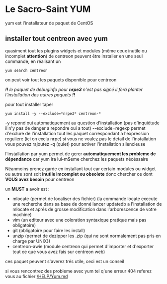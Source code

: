 # Le Sacro-Saint YUM

yum est l'installateur de paquet de CentOS

## installer tout centreon avec yum
quasiment tout les plugins widgets et modules (même ceux inutile ou incomplet __attention__) de centreon peuvent être installer en une seul commande,
en réalisant un 
```Shell
yum search centreon
```
on peut voir tout les paquets disponible pour centreon

_**!!** le paquet de debuginfo pour **nrpe3** n'est pas signé il fera planter l'installation des autres paquets **!!**_

pour tout installer taper

```Shell
yum install -y --exclude=*nrpe3* centreon-*
```
  -y repond oui automatiquement au question d'installation (pas d'inquiétude il n'y pas de danger a repondre oui a tout)
  --exclude=regexp permet d'exclure de l'installation tout les paquet correspondant a l'expression reguliere
      (ici on exclu nrpe)
  si vous ne voulez pas le detail de l'installation vous pouvez rajoutez -q (quiet) pour activer l'installation silencieuse
  
l'installation par yum permet de gerer **automatiquement les probleme de dépendance** car yum ira lui-m$eme cherchez les paquets nécéssaire 

Néanmoins prenez garde en installant tout car certain modules ou widget ou autre sont soit **inutile imcomplet ou obsolete** donc chercher ce dont **VOUS avez besoin** pour centreon

un **MUST** a avoir est :
+ mlocate (permet de localiser des fichier)
  (la commande locate execute une recherche dans sa base de donné lancer updatedb a l'installation de mlocate et aprés de grosse modification dans l'arborescence de votre machine)
+ vim (un editeur avec une coloration syntaxique pratique mais pas obligatoire)
+ git (obligatoire pour faire les install)
+ unzip (permet de dezipper les .zip {qui ne sont normalement pas pris en charge par UNIX})
+ centreon-awie (module centreon qui permet d'importer et d'exporter tout ce que vous avez fais sur centreon web)

ces paquet peuvent s'averez trés utile, ceci est un conseil
  
si vous rencontrez des probleme avec yum tel q'une erreur 404 referez vous au fichier [/HELP/Yum.md](https://github.com/rodeur2225/jubilant-garbanzo/blob/master/HELP/Yum.txt)
